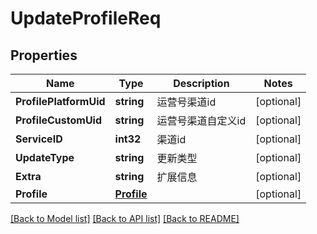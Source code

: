 # UpdateProfileReq

## Properties

Name | Type | Description | Notes
------------ | ------------- | ------------- | -------------
**ProfilePlatformUid** | **string** | 运营号渠道id | [optional] 
**ProfileCustomUid** | **string** | 运营号渠道自定义id | [optional] 
**ServiceID** | **int32** | 渠道id | [optional] 
**UpdateType** | **string** | 更新类型 | [optional] 
**Extra** | **string** | 扩展信息 | [optional] 
**Profile** | [**Profile**](Profile.md) |  | [optional] 

[[Back to Model list]](../README.md#documentation-for-models) [[Back to API list]](../README.md#documentation-for-api-endpoints) [[Back to README]](../README.md)


